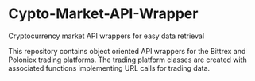 # Cypto-Market-API-Wrapper
Cryptocurrency market API wrappers for easy data retrieval

This repository contains object oriented API wrappers for the Bittrex and Poloniex trading platforms.
The trading platform classes are created with associated functions implementing URL calls for trading data.
